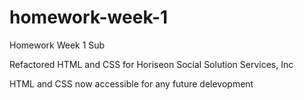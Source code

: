 # homework-week-1
Homework Week 1 Sub

Refactored HTML and CSS for Horiseon Social Solution Services, Inc

HTML and CSS now accessible for any future delevopment
